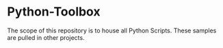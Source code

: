 # Python-Toolbox

The scope of this repository is to house all Python Scripts. These samples are pulled in other projects.
